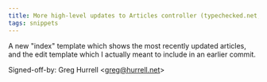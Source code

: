 ```yaml
---
title: More high-level updates to Articles controller (typechecked.net, 5c6888e)
tags: snippets
---
```


A new "index" template which shows the most recently updated articles, and the edit template which I actually meant to include in an earlier commit.

Signed-off-by: Greg Hurrell &lt;greg@hurrell.net&gt;
